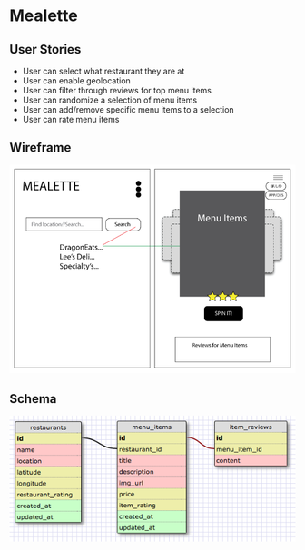 Mealette
========

User Stories
------------
* User can select what restaurant they are at
* User can enable geolocation
* User can filter through reviews for top menu items
* User can randomize a selection of menu items
* User can add/remove specific menu items to a selection
* User can rate menu items


Wireframe
---------
![wireframe](images/mealette-wireframe.png)


Schema
---------
![schema](images/mealette-schema-v1.png)
